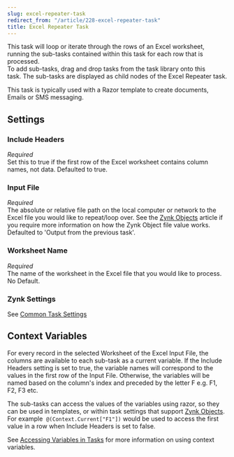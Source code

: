 ```yaml
---
slug: excel-repeater-task
redirect_from: "/article/228-excel-repeater-task"
title: Excel Repeater Task
---
```

This task will loop or iterate through the rows of an Excel worksheet, running the sub-tasks contained within this task for each row that is processed.  
To add sub-tasks, drag and drop tasks from the task library onto this task. The sub-tasks are displayed as child nodes of the Excel Repeater task.

This task is typically used with a Razor template to create documents, Emails or SMS messaging.

## Settings
### Include Headers
_Required_  
Set this to true if the first row of the Excel worksheet contains column names, not data.  Defaulted to true.

### Input File
_Required_  
The absolute or relative file path on the local computer or network to the Excel file you would like to repeat/loop over.  See the [Zynk Objects](zynk-objects) article if you require more information on how the Zynk Object file value works.  Defaulted to 'Output from the previous task'.	  

### Worksheet Name
_Required_  
The name of the worksheet in the Excel file that you would like to process.  No Default.

### Zynk Settings
See [Common Task Settings](common-task-settings)

## Context Variables
For every record in the selected Worksheet of the Excel Input File, the columns are available to each sub-task as a current variable. If the Include Headers setting is set to true, the variable names will correspond to the values in the first row of the Input File. Otherwise, the variables will be named based on the column's index and preceded by the letter F e.g. F1, F2, F3 etc.

The sub-tasks can access the values of the variables using razor, so they can be used in templates, or within task settings that support [Zynk Objects](zynk-objects). For example  `@(Context.Current["F1"])` would be used to access the first value in a row when Include Headers is set to false.

See [Accessing Variables in Tasks](accessing-variables-in-tasks) for more information on using context variables.